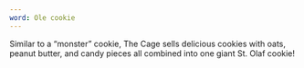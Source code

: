 ```yaml
---
word: Ole cookie
---
```


Similar to a “monster” cookie, The Cage sells delicious cookies with oats, peanut butter, and candy pieces all combined into one giant St. Olaf cookie!
